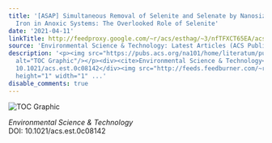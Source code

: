 ```yaml
---
title: '[ASAP] Simultaneous Removal of Selenite and Selenate by Nanosized Zerovalent
  Iron in Anoxic Systems: The Overlooked Role of Selenite'
date: '2021-04-11'
linkTitle: http://feedproxy.google.com/~r/acs/esthag/~3/nfTFXCT65EA/acs.est.0c08142
source: 'Environmental Science & Technology: Latest Articles (ACS Publications)'
description: '<p><img src="https://pubs.acs.org/na101/home/literatum/publisher/achs/journals/content/esthag/0/esthag.ahead-of-print/acs.est.0c08142/20210411/images/medium/es0c08142_0006.gif"
  alt="TOC Graphic"/></p><div><cite>Environmental Science & Technology</cite></div><div>DOI:
  10.1021/acs.est.0c08142</div><img src="http://feeds.feedburner.com/~r/acs/esthag/~4/nfTFXCT65EA"
  height="1" width="1" ...'
disable_comments: true
---
```

<p><img src="https://pubs.acs.org/na101/home/literatum/publisher/achs/journals/content/esthag/0/esthag.ahead-of-print/acs.est.0c08142/20210411/images/medium/es0c08142_0006.gif" alt="TOC Graphic"/></p><div><cite>Environmental Science & Technology</cite></div><div>DOI: 10.1021/acs.est.0c08142</div><img src="http://feeds.feedburner.com/~r/acs/esthag/~4/nfTFXCT65EA" height="1" width="1" ...